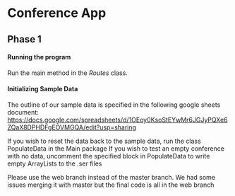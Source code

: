 # Conference App
## Phase 1

#### Running the program
Run the main method in the *Routes* class.

#### Initializing Sample Data
The outline of our sample data is specified in the following google sheets document:
https://docs.google.com/spreadsheets/d/1OEoy0KsoStEYwMr6JGJyPQXe6ZQaX8DPHDFgEOVMGQA/edit?usp=sharing

If you wish to reset the data back to the sample data, run the class PopulateData in the Main package
If you wish to test an empty conference with no data, uncomment the specified block in PopulateData to write empty ArrayLists to the .ser files


Please use the web branch instead of the master branch. We had some issues merging it with master but the final code is all in the web branch